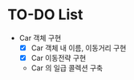 # TO-DO List
- Car 객체 구현
    - [X]  Car 객체 내 이름, 이동거리 구현
    - [x] Car 이동전략 구현
    -  Car 의 일급 콜렉션 구축 
    